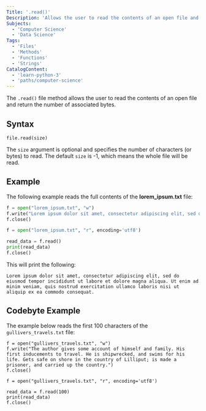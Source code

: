 ```yaml
---
Title: '.read()'
Description: 'Allows the user to read the contents of an open file and return the number of associated bytes.'
Subjects:
  - 'Computer Science'
  - 'Data Science'
Tags:
  - 'Files'
  - 'Methods'
  - 'Functions'
  - 'Strings'
CatalogContent:
  - 'learn-python-3'
  - 'paths/computer-science'
---
```


The `.read()` file method allows the user to read the contents of an open file and return the number of associated bytes.

## Syntax

```pseudo
file.read(size)
```

The `size` argument is optional and specifies the number of characters (or bytes) to read. The default `size` is -1, which means the whole file will be read.

## Example

The following example reads the full contents of the **lorem_ipsum.txt** file:

```python
f = open("lorem_ipsum.txt", "w")
f.write("Lorem ipsum dolor sit amet, consectetur adipiscing elit, sed do eiusmod tempor incididunt ut labore et dolore magna aliqua. Ut enim ad minim veniam, quis nostrud exercitation ullamco laboris nisi ut aliquip ex ea commodo consequat.")
f.close()

f = open("lorem_ipsum.txt", "r", encoding='utf8')

read_data = f.read()
print(read_data)
f.close()
```

This will print the following:

```shell
Lorem ipsum dolor sit amet, consectetur adipiscing elit, sed do eiusmod tempor incididunt ut labore et dolore magna aliqua. Ut enim ad minim veniam, quis nostrud exercitation ullamco laboris nisi ut aliquip ex ea commodo consequat.
```

## Codebyte Example

The example below reads the first 100 characters of the `gullivers_travels.txt` file:

```codebyte/python
f = open("gullivers_travels.txt", "w")
f.write("The author gives some account of himself and family. His first inducements to travel. He is shipwrecked, and swims for his life. Gets safe on shore in the country of Lilliput; is made a prisoner, and carried up the country.")
f.close()

f = open("gullivers_travels.txt", "r", encoding='utf8')

read_data = f.read(100)
print(read_data)
f.close()
```
